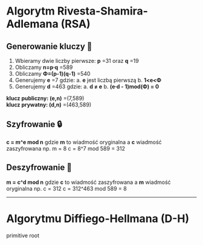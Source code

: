 # Algorytm Rivesta-Shamira-Adlemana (RSA)
## Generowanie kluczy 🔐
1. Wbieramy dwie liczby pierwsze: **p** =31 oraz **q** =19
2. Obliczamy **n=p∙q** =589
3. Obliczamy **Φ=(p-1)(q-1)** =540
4. Generujemy **e** =7 gdzie:
a. **e** jest liczbą pierwszą
b. **1<e<Φ**
5. Generujemy **d** =463 gdzie:
a. **d ≠ e**
b. **(e∙d - 1)mod(Φ) = 0**

**klucz publiczny: (e,n)** =(7,589)  
**klucz prywatny: (d,n)** =(463,589)

## Szyfrowanie 🔒
**c = m^e mod n**
gdzie **m** to wiadmość oryginalna a **c** wiadmość zaszyfrowana
np.
m = 8
c = 8^7 mod 589 = 312

## Deszyfrowanie 🔑
**m = c^d mod n**
gdzie **c** to wiadmość zaszyfrowana a **m** wiadmość oryginalna
np.
c = 312
c = 312^463 mod 589 = 8
___
# Algorytmu	Diffiego-Hellmana (D-H)
primitive root 
